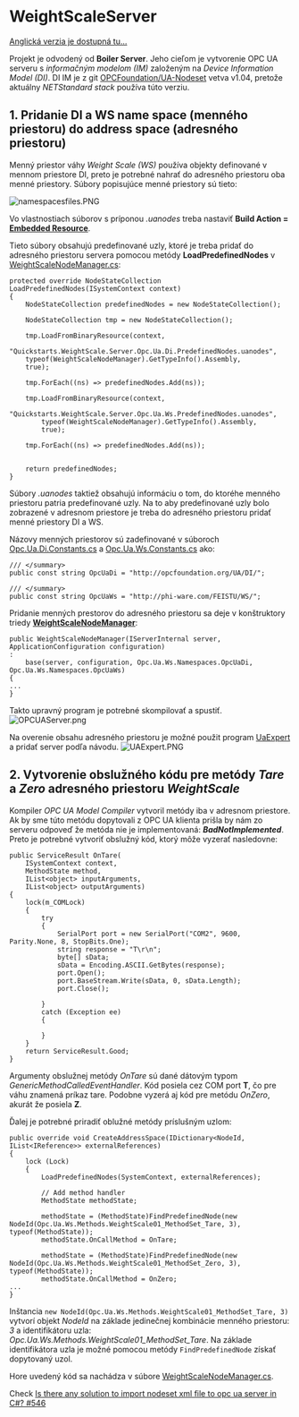 # WeightScaleServer
[Anglická verzia je dostupná tu...](readme.md)

Projekt je odvodený od **Boiler Server**. Jeho cieľom je vytvorenie OPC UA serveru s _informačným modelom (IM)_ založeným na _Device Information Model (DI)_.
DI IM je z git [OPCFoundation/UA-Nodeset](https://github.com/OPCFoundation/UA-Nodeset) vetva v1.04, pretože aktuálny _NETStandard stack_ používa túto verziu.
## 1. Pridanie DI a WS name space (menného priestoru) do address space (adresného priestoru)
Menný priestor váhy _Weight Scale (WS)_ používa objekty definované v mennom priestore DI, preto je potrebné nahrať do adresného priestoru oba menné priestory.
Súbory popisujúce menné priestory sú tieto:

![namespacesfiles.PNG](namespacesfiles.PNG)

Vo vlastnostiach súborov s príponou _.uanodes_ treba nastaviť **Build Action = [Embedded Resource](https://docs.microsoft.com/en-us/visualstudio/ide/build-actions?view=vs-2019)**.

Tieto súbory obsahujú predefinované uzly, ktoré je treba pridať do adresného priestoru servera pomocou metódy **LoadPredefinedNodes** v [WeightScaleNodeManager.cs](WeightScaleNodeManager.cs):

```
protected override NodeStateCollection LoadPredefinedNodes(ISystemContext context)
{
    NodeStateCollection predefinedNodes = new NodeStateCollection();

    NodeStateCollection tmp = new NodeStateCollection();

    tmp.LoadFromBinaryResource(context,
    "Quickstarts.WeightScale.Server.Opc.Ua.Di.PredefinedNodes.uanodes",
    typeof(WeightScaleNodeManager).GetTypeInfo().Assembly,
    true);

    tmp.ForEach((ns) => predefinedNodes.Add(ns));
            
    tmp.LoadFromBinaryResource(context,
        "Quickstarts.WeightScale.Server.Opc.Ua.Ws.PredefinedNodes.uanodes",
        typeof(WeightScaleNodeManager).GetTypeInfo().Assembly, 
        true);

    tmp.ForEach((ns) => predefinedNodes.Add(ns));
            

    return predefinedNodes;
}
```
Súbory _.uanodes_ taktiež obsahujú informáciu o tom, do ktoréhe menného priestoru patria predefinované uzly. Na to aby predefinované uzly bolo zobrazené v adresnom priestore je treba do adresného priestoru pridať menné priestory DI a WS. 

Názovy menných priestorov sú zadefinované v súboroch [Opc.Ua.Di.Constants.cs](Opc.Ua.Di.Constants.cs) a [Opc.Ua.Ws.Constants.cs](Opc.Ua.Ws.Constants.cs) ako:

```
/// </summary>
public const string OpcUaDi = "http://opcfoundation.org/UA/DI/";

/// </summary>
public const string OpcUaWs = "http://phi-ware.com/FEISTU/WS/";
```

Pridanie menných prestorov do adresného priestoru sa deje v konštruktory triedy [**WeightScaleNodeManager**](WeightScaleNodeManager.cs):

```
public WeightScaleNodeManager(IServerInternal server, ApplicationConfiguration configuration)
:
    base(server, configuration, Opc.Ua.Ws.Namespaces.OpcUaDi, Opc.Ua.Ws.Namespaces.OpcUaWs)
{
...
}
```

Takto upravný program je potrebné skompilovať a spustiť.
![OPCUAServer.png](OPCUAServer.PNG)

Na overenie obsahu adresného priestoru je možné použit program [UaExpert](https://www.unified-automation.com/products/development-tools/uaexpert.html) a pridať server podľa návodu.
![UAExpert.PNG](UAExpert.PNG)

## 2. Vytvorenie obslužného kódu pre metódy _Tare_ a _Zero_ adresného priestoru _WeightScale_
Kompiler _OPC UA Model Compiler_ vytvoril metódy iba v adresnom priestore. Ak by sme túto metódu dopytovali z OPC UA klienta prišla by nám zo serveru odpoveď že metóda nie je implementovaná: **_BadNotImplemented_**.
Preto je potrebné vytvoriť obslužný kód, ktorý môže vyzerať nasledovne:
```
public ServiceResult OnTare(
    ISystemContext context,
    MethodState method,
    IList<object> inputArguments,
    IList<object> outputArguments)
{
    lock(m_COMLock)
    {
        try
        {
            SerialPort port = new SerialPort("COM2", 9600, Parity.None, 8, StopBits.One);
            string response = "T\r\n";
            byte[] sData;
            sData = Encoding.ASCII.GetBytes(response);
            port.Open();
            port.BaseStream.Write(sData, 0, sData.Length);
            port.Close();

        }
        catch (Exception ee)
        {

        }
    }
    return ServiceResult.Good;
}
```
Argumenty obslužnej metódy _OnTare_ sú dané dátovým typom _GenericMethodCalledEventHandler_. Kód posiela cez COM port **T**, čo pre váhu znamená príkaz tare. Podobne vyzerá aj kód pre metódu _OnZero_, akurát že posiela **Z**.

Ďalej je potrebné priradiť oblužné metódy príslušným uzlom:

```
public override void CreateAddressSpace(IDictionary<NodeId, IList<IReference>> externalReferences)
{
    lock (Lock)
    {
        LoadPredefinedNodes(SystemContext, externalReferences);

        // Add method handler
        MethodState methodState;

        methodState = (MethodState)FindPredefinedNode(new NodeId(Opc.Ua.Ws.Methods.WeightScale01_MethodSet_Tare, 3), typeof(MethodState));
        methodState.OnCallMethod = OnTare;

        methodState = (MethodState)FindPredefinedNode(new NodeId(Opc.Ua.Ws.Methods.WeightScale01_MethodSet_Zero, 3), typeof(MethodState));
        methodState.OnCallMethod = OnZero;
...
}
```
Inštancia `new NodeId(Opc.Ua.Ws.Methods.WeightScale01_MethodSet_Tare, 3)` vytvorí objekt _NodeId_ na základe jedinečnej kombinácie menného priestoru: _3_ a identifikátoru uzla: _Opc.Ua.Ws.Methods.WeightScale01_MethodSet_Tare_. Na základe identifikátora uzla je možné pomocou metódy `FindPredefinedNode` získať dopytovaný uzol. 

Hore uvedený kód sa nachádza v súbore [WeightScaleNodeManager.cs](WeightScaleNodeManager.cs).

Check [Is there any solution to import nodeset xml file to opc ua server in C#? #546](https://github.com/OPCFoundation/UA-.NETStandard/issues/546)
